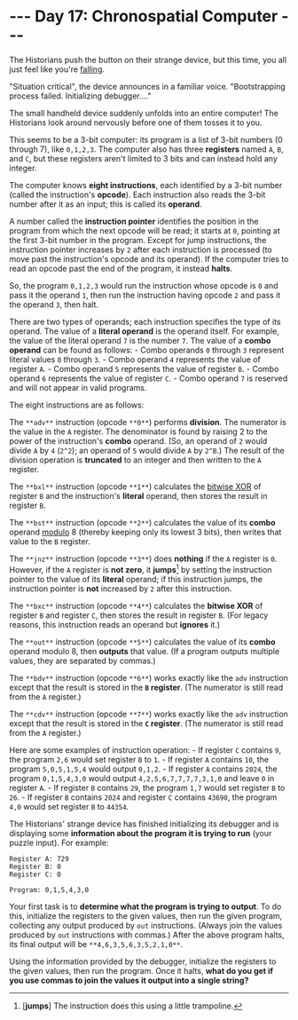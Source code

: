 # --- Day 17: Chronospatial Computer ---

The Historians push the button on their strange device, but this time, you all just feel like you're [falling](/2018/day/6).

"Situation critical", the device announces in a familiar voice. "Bootstrapping process failed. Initializing debugger...."

The small handheld device suddenly unfolds into an entire computer! The Historians look around nervously before one of them tosses it to you.

This seems to be a 3-bit computer: its program is a list of 3-bit numbers (0 through 7), like `0,1,2,3`. The computer also has three **registers** named `A`, `B`, and `C`, but these registers aren't limited to 3 bits and can instead hold any integer.

The computer knows **eight instructions**, each identified by a 3-bit number (called the instruction's **opcode**). Each instruction also reads the 3-bit number after it as an input; this is called its **operand**.

A number called the **instruction pointer** identifies the position in the program from which the next opcode will be read; it starts at `0`, pointing at the first 3-bit number in the program. Except for jump instructions, the instruction pointer increases by `2` after each instruction is processed (to move past the instruction's opcode and its operand). If the computer tries to read an opcode past the end of the program, it instead **halts**.

So, the program `0,1,2,3` would run the instruction whose opcode is `0` and pass it the operand `1`, then run the instruction having opcode `2` and pass it the operand `3`, then halt.

There are two types of operands; each instruction specifies the type of its operand. The value of a **literal operand** is the operand itself. For example, the value of the literal operand `7` is the number `7`. The value of a **combo operand** can be found as follows:
    - Combo operands `0` through `3` represent literal values `0` through `3`.
    - Combo operand `4` represents the value of register `A`.
    - Combo operand `5` represents the value of register `B`.
    - Combo operand `6` represents the value of register `C`.
    - Combo operand `7` is reserved and will not appear in valid programs.

The eight instructions are as follows:

The `**adv**` instruction (opcode `**0**`) performs **division**. The numerator is the value in the `A` register. The denominator is found by raising 2 to the power of the instruction's **combo** operand. (So, an operand of `2` would divide `A` by `4` (`2^2`); an operand of `5` would divide `A` by `2^B`.) The result of the division operation is **truncated** to an integer and then written to the `A` register.

The `**bxl**` instruction (opcode `**1**`) calculates the [bitwise XOR](https://en.wikipedia.org/wiki/Bitwise_operation#XOR) of register `B` and the instruction's **literal** operand, then stores the result in register `B`.

The `**bst**` instruction (opcode `**2**`) calculates the value of its **combo** operand [modulo](https://en.wikipedia.org/wiki/Modulo) 8 (thereby keeping only its lowest 3 bits), then writes that value to the `B` register.

The `**jnz**` instruction (opcode `**3**`) does **nothing** if the `A` register is `0`. However, if the `A` register is **not zero**, it **jumps**[^1] by setting the instruction pointer to the value of its **literal** operand; if this instruction jumps, the instruction pointer is **not** increased by `2` after this instruction.

The `**bxc**` instruction (opcode `**4**`) calculates the **bitwise XOR** of register `B` and register `C`, then stores the result in register `B`. (For legacy reasons, this instruction reads an operand but **ignores** it.)

The `**out**` instruction (opcode `**5**`) calculates the value of its **combo** operand modulo 8, then **outputs** that value. (If a program outputs multiple values, they are separated by commas.)

The `**bdv**` instruction (opcode `**6**`) works exactly like the `adv` instruction except that the result is stored in the **`B` register**. (The numerator is still read from the `A` register.)

The `**cdv**` instruction (opcode `**7**`) works exactly like the `adv` instruction except that the result is stored in the **`C` register**. (The numerator is still read from the `A` register.)

Here are some examples of instruction operation:
    - If register `C` contains `9`, the program `2,6` would set register `B` to `1`.
    - If register `A` contains `10`, the program `5,0,5,1,5,4` would output `0,1,2`.
    - If register `A` contains `2024`, the program `0,1,5,4,3,0` would output `4,2,5,6,7,7,7,7,3,1,0` and leave `0` in register `A`.
    - If register `B` contains `29`, the program `1,7` would set register `B` to `26`.
    - If register `B` contains `2024` and register `C` contains `43690`, the program `4,0` would set register `B` to `44354`.

The Historians' strange device has finished initializing its debugger and is displaying some **information about the program it is trying to run** (your puzzle input). For example:
```
Register A: 729
Register B: 0
Register C: 0

Program: 0,1,5,4,3,0
```

Your first task is to **determine what the program is trying to output**. To do this, initialize the registers to the given values, then run the given program, collecting any output produced by `out` instructions. (Always join the values produced by `out` instructions with commas.) After the above program halts, its final output will be `**4,6,3,5,6,3,5,2,1,0**`.

Using the information provided by the debugger, initialize the registers to the given values, then run the program. Once it halts, **what do you get if you use commas to join the values it output into a single string?**

[^1]: [**jumps**] The instruction does this using a little trampoline.

